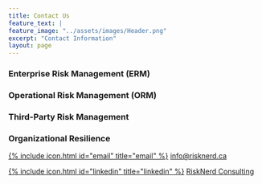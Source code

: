 ```yaml
---
title: Contact Us
feature_text: |
feature_image: "../assets/images/Header.png"
excerpt: "Contact Information"
layout: page
---
```


### Enterprise Risk Management (ERM)

### Operational Risk Management (ORM)

### Third-Party Risk Management

### Organizational Resilience

[{% include icon.html id="email" title="email" %}](mailto:info@risknerd.ca)  [info@risknerd.ca](mailto:info@risknerd.ca "Send us an email")

[{% include icon.html id="linkedin" title="linkedin" %}](https://www.linkedin.com/company/risknerd)  [RiskNerd Consulting](https://www.linkedin.com/company/risknerd "Connect on LinkedIn")
